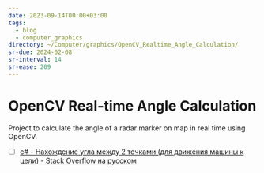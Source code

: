 ```yaml
---
date: 2023-09-14T00:00+03:00
tags:
  - blog
  - computer_graphics
directory: ~/Computer/graphics/OpenCV_Realtime_Angle_Calculation/
sr-due: 2024-02-08
sr-interval: 14
sr-ease: 209
---
```


# OpenCV Real-time Angle Calculation

Project to calculate the angle of a radar marker on map in real time using OpenCV.

- [ ] [c# - Нахождение угла между 2 точками (для движения машины к цели) - Stack Overflow на русском](https://ru.stackoverflow.com/questions/869222/%d0%9d%d0%b0%d1%85%d0%be%d0%b6%d0%b4%d0%b5%d0%bd%d0%b8%d0%b5-%d1%83%d0%b3%d0%bb%d0%b0-%d0%bc%d0%b5%d0%b6%d0%b4%d1%83-2-%d1%82%d0%be%d1%87%d0%ba%d0%b0%d0%bc%d0%b8-%d0%b4%d0%bb%d1%8f-%d0%b4%d0%b2%d0%b8%d0%b6%d0%b5%d0%bd%d0%b8%d1%8f-%d0%bc%d0%b0%d1%88%d0%b8%d0%bd%d1%8b-%d0%ba-%d1%86%d0%b5%d0%bb%d0%b8)
